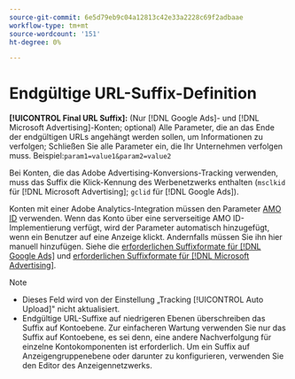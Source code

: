 ```yaml
---
source-git-commit: 6e5d79eb9c04a12813c42e33a2228c69f2adbaae
workflow-type: tm+mt
source-wordcount: '151'
ht-degree: 0%

---
```

# Endgültige URL-Suffix-Definition

<!-- Used in many places; in inventory feed templates, it's actually called "Campaign Final URL Suffix," but leaving this generic anyway since it's a paragraph-level include file -->

**[!UICONTROL Final URL Suffix]:** (Nur [!DNL Google Ads]- und [!DNL Microsoft Advertising]-Konten; optional) Alle Parameter, die an das Ende der endgültigen URLs angehängt werden sollen, um Informationen zu verfolgen; Schließen Sie alle Parameter ein, die Ihr Unternehmen verfolgen muss. Beispiel:`param1=value1&param2=value2`

Bei Konten, die das Adobe Advertising-Konversions-Tracking verwenden, muss das Suffix die Klick-Kennung des Werbenetzwerks enthalten (`msclkid` für [!DNL Microsoft Advertising]; `gclid` für [!DNL Google Ads]).

Konten mit einer Adobe Analytics-Integration müssen den Parameter [AMO ID](/help/integrations/analytics/ids.md) verwenden. Wenn das Konto über eine serverseitige AMO ID-Implementierung verfügt, wird der Parameter automatisch hinzugefügt, wenn ein Benutzer auf eine Anzeige klickt. Andernfalls müssen Sie ihn hier manuell hinzufügen. Siehe die [erforderlichen Suffixformate für [!DNL Google Ads]](/help/search-social-commerce/tracking/formats-click-tracking-google.md) und [erforderlichen Suffixformate für [!DNL Microsoft Advertising]](/help/search-social-commerce/tracking/formats-click-tracking-microsoft.md).

>[!NOTE]
>
>* Dieses Feld wird von der Einstellung „Tracking [!UICONTROL Auto Upload]&quot; nicht aktualisiert.
>* Endgültige URL-Suffixe auf niedrigeren Ebenen überschreiben das Suffix auf Kontoebene. Zur einfacheren Wartung verwenden Sie nur das Suffix auf Kontoebene, es sei denn, eine andere Nachverfolgung für einzelne Kontokomponenten ist erforderlich. Um ein Suffix auf Anzeigengruppenebene oder darunter zu konfigurieren, verwenden Sie den Editor des Anzeigennetzwerks.
